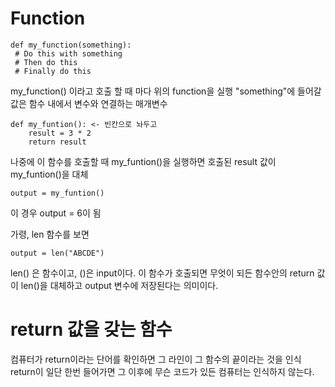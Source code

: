 # Function

```
def my_function(something):
 # Do this with something
 # Then do this
 # Finally do this
```
my_function() 이라고 호출 할 때 마다 위의 function을 실행
"something"에 들어갈 값은 함수 내에서 변수와 연결하는 매개변수

```
def my_funtion(): <- 빈칸으로 놔두고
    result = 3 * 2 
    return result 
```
나중에 이 함수를 호출할 때 my_funtion()을 실행하면
호출된 result 값이 my_funtion()을 대체
```
output = my_funtion()
```
이 경우 output = 6이 됨

가령, len 함수를 보면
```
output = len("ABCDE")
```
len() 은 함수이고, ()은 input이다. 이 함수가 호출되면 무엇이 되든 함수안의
return 값이 len()을 대체하고 output 변수에 저장된다는 의미이다.

# return 값을 갖는 함수
컴퓨터가 return이라는 단어를 확인하면 그 라인이 그 함수의 끝이라는 것을 인식
return이 일단 한번 들어가면 그 이후에 무슨 코드가 있든 컴퓨터는 인식하지 않는다. 